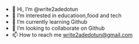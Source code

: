 - 👋 Hi, I’m @write2adedotun
- 👀 I’m interested in educatioon,food and tech 
- 🌱 I’m currently learning Github
- 💞️ I’m looking to collaborate on Github
- 📫 How to reach me write2adedotun@gmail.com

<!---
write2adedotun/write2adedotun is a ✨ special ✨ repository because its `README.md` (this file) appears on your GitHub profile.
You can click the Preview link to take a look at your changes.
--->
